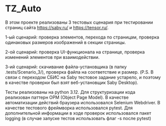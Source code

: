 # TZ_Auto

В этом проекте реализованы 3 тестовых сценария при тестировании страниц сайта https://saby.ru/ и https://tensor.ru/.

1-ый сценарий: проверка элементов, перехода по страницам, проверка одинаковых размеров изображений в секции страницы.

2-ой сценарий: проверка UI-функционала на странице, проверка изменений элементов при взаимодействии.

3-ий сценарий: скачивание файла-установщика (в папку .tests/Scenario_3/), проверка файла на соответствие и размер. (P.S. В связи с переходом СБИС на Saby тестовое задание устарело, и поэтому в качестве проверки был взят веб-установщик Saby Desktop).

Тесты реализованы на python 3.12.
Для структуризации кода реализован паттерн OPM (Object Page Model).
В качестве автоматизации действий браузера использовался Selenium Webdriver.
В качестве тестового фреймворка использовался pytest.
Для дополнительной информации в ходе проверок использовался пакет logging (в случае запуске тестов использовать флаг -s после pytest)
